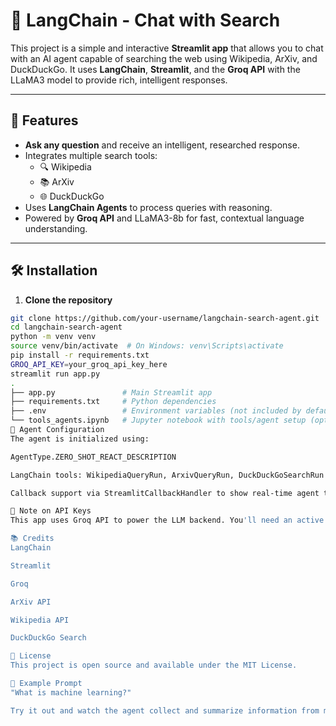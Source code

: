 # 🔎 LangChain - Chat with Search

This project is a simple and interactive **Streamlit app** that allows you to chat with an AI agent capable of searching the web using Wikipedia, ArXiv, and DuckDuckGo. It uses **LangChain**, **Streamlit**, and the **Groq API** with the LLaMA3 model to provide rich, intelligent responses.

---

## 🚀 Features

- **Ask any question** and receive an intelligent, researched response.
- Integrates multiple search tools:
  - 🔍 Wikipedia
  - 📚 ArXiv
  - 🌐 DuckDuckGo
- Uses **LangChain Agents** to process queries with reasoning.
- Powered by **Groq API** and LLaMA3-8b for fast, contextual language understanding.

---

## 🛠️ Installation

1. **Clone the repository**

```bash
git clone https://github.com/your-username/langchain-search-agent.git
cd langchain-search-agent
python -m venv venv
source venv/bin/activate  # On Windows: venv\Scripts\activate
pip install -r requirements.txt
GROQ_API_KEY=your_groq_api_key_here
streamlit run app.py
.
├── app.py               # Main Streamlit app
├── requirements.txt     # Python dependencies
├── .env                 # Environment variables (not included by default)
└── tools_agents.ipynb   # Jupyter notebook with tools/agent setup (optional)
🤖 Agent Configuration
The agent is initialized using:

AgentType.ZERO_SHOT_REACT_DESCRIPTION

LangChain tools: WikipediaQueryRun, ArxivQueryRun, DuckDuckGoSearchRun

Callback support via StreamlitCallbackHandler to show real-time agent thoughts and actions

🔐 Note on API Keys
This app uses Groq API to power the LLM backend. You'll need an active Groq account to get an API key. Keep your key private and secure.

📚 Credits
LangChain

Streamlit

Groq

ArXiv API

Wikipedia API

DuckDuckGo Search

📄 License
This project is open source and available under the MIT License.

🧠 Example Prompt
"What is machine learning?"

Try it out and watch the agent collect and summarize information from multiple sources in real-time!










